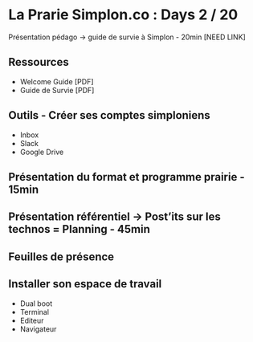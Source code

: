 # La Prarie Simplon.co : Days 2 / 20

Présentation pédago -> guide de survie à Simplon - 20min [NEED LINK]

## Ressources

- Welcome Guide [PDF]
- Guide de Survie [PDF]

## Outils - Créer ses comptes simploniens

- Inbox
- Slack
- Google Drive

## Présentation du format et programme prairie - 15min

## Présentation référentiel -> Post’its sur les technos = Planning - 45min

## Feuilles de présence

## Installer son espace de travail
- Dual boot
- Terminal
- Editeur
- Navigateur
